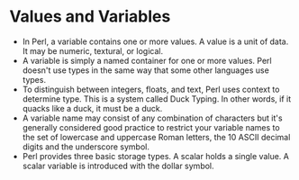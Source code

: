 # Values and Variables

- In Perl, a variable contains one or more values. A value is a unit of data. It may be numeric, textural, or logical. 
- A variable is simply a named container for one or more values. Perl doesn't use types in the same way that some other languages use types.
- To distinguish between integers, floats, and text, Perl uses context to determine type. This is a system called Duck Typing. In other words, if it quacks like a duck, it must be a duck.
- A variable name may consist of any combination of characters but it's generally considered good practice to restrict your variable names to the set of lowercase and uppercase Roman letters, the 10 ASCII decimal digits and the underscore symbol.
- Perl provides three basic storage types. A scalar holds a single value. A scalar variable is introduced with the dollar symbol.
